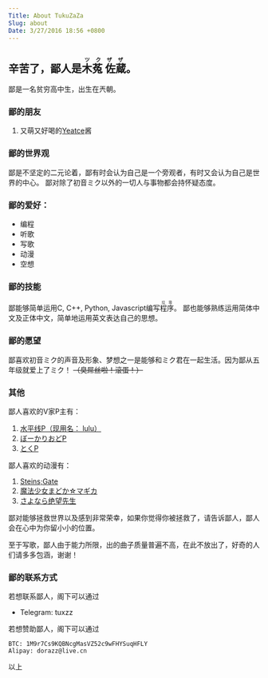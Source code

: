 ```yaml
---
Title: About TukuZaZa
Slug: about
Date: 3/27/2016 18:56 +0800
---
```


## 辛苦了，鄙人是<ruby>木菟 佐蔵<rp>(</rp><rt>ツクザザ</rt><rp>)</rp></ruby>。

鄙是一名贫穷高中生，出生在兲朝。

### 鄙的朋友
1. 又萌又好喝的[Yeatce][Yeatce]酱

### 鄙的世界观
鄙是不坚定的二元论着，鄙有时会认为自己是一个旁观者，有时又会认为自己是世界的中心。
鄙对除了初音ミク以外的一切人与事物都会持怀疑态度。

### 鄙的爱好：

* 编程
* 听歌
* 写歌
* 动漫
* 空想

### 鄙的技能
鄙能够简单运用C, C++, Python, Javascript编写<ruby>程序<rp>(</rp><rt>垃圾</rt><rp>)</rp></ruby>。
鄙也能够熟练运用简体中文及正体中文，简单地运用英文表达自己的思想。

### 鄙的愿望
鄙喜欢初音ミク的声音及形象、梦想之一是能够和ミク君在一起生活。因为鄙从五年级就爱上了ミク！ ~~（臭屌丝啦！滚蛋！）~~

### 其他
鄙人喜欢的V家P主有：

1. [水平线P（现用名： lulu）][水平线P]
2. [ぼーかりおどP][おどP]
3. [とくP][とくP]

鄙人喜欢的动漫有：

1. [Steins;Gate][命运石之门]
2. [魔法少女まどか☆マギカ][魔法少女小圆]
3. [さよなら绝望先生][绝望先生]

鄙对能够拯救世界以及感到非常荣幸，如果你觉得你被拯救了，请告诉鄙人，鄙人会在心中为你留小小的位置。

至于写歌，鄙人由于能力所限，出的曲子质量普遍不高，在此不放出了，好奇的人们请多多包涵，谢谢！

### 鄙的联系方式
若想联系鄙人，阁下可以通过

* Telegram: tuxzz

若想赞助鄙人，阁下可以通过
```
BTC: 1M9r7Cs9KQBNcgMasVZ52c9wFHYSuqHFLY
Alipay: dorazz@live.cn
```

以上

[Yeatce]: http://yeatce.com/
[水平线P]: http://www.nicovideo.jp/user/20302970/
[おどP]: http://www.nicovideo.jp/mylist/6667938
[とくP]: http://www.nicovideo.jp/mylist/12548022
[命运石之门]: https://zh.wikipedia.org/wiki/%E5%91%BD%E9%81%8B%E7%9F%B3%E4%B9%8B%E9%96%80
[魔法少女小圆]: https://zh.wikipedia.org/wiki/%E9%AD%94%E6%B3%95%E5%B0%91%E5%A5%B3%E5%B0%8F%E5%9C%93
[绝望先生]: https://zh.wikipedia.org/wiki/%E7%B5%95%E6%9C%9B%E5%85%88%E7%94%9F